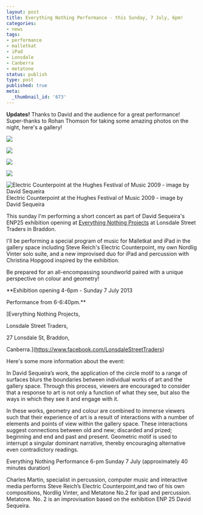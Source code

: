 ```yaml
---
layout: post
title: Everything Nothing Performance - this Sunday, 7 July, 6pm!
categories:
- news
tags:
- performance
- malletkat
- iPad
- Lonsdale
- Canberra
- metatone
status: publish
type: post
published: true
meta:
  _thumbnail_id: '673'
---
```


**Updates!** Thanks to David and the audience for a great performance! Super-thanks to Rohan Thomson for taking some amazing photos on the night, here's a gallery!

![](/squarespace_images/static_500baf96c4aa540325612fa5_500bb0b2e4b042ea6e35b13f_529ea6bee4b0dbf53fa793d6_1386129107069_enp25-web-3491.jpg_)
  

  
   
![](/squarespace_images/static_500baf96c4aa540325612fa5_500bb0b2e4b042ea6e35b13f_529ea75ce4b0f341dc28b48a_1386129251971_enp25-web-3497.jpg_)
  

  
   
![](/squarespace_images/static_500baf96c4aa540325612fa5_500bb0b2e4b042ea6e35b13f_529ea75fe4b0f341dc28b497_1386129249282_enp25-web-3500.jpg_)
  

  
   
![](/squarespace_images/static_500baf96c4aa540325612fa5_500bb0b2e4b042ea6e35b13f_529ea76de4b0f341dc28b4bb_1386129262705_enp25-web-3502.jpg_)
  
       
![Electric Counterpoint at the Hughes Festival of Music 2009 - image by David Sequeira](/squarespace_images/static_500baf96c4aa540325612fa5_500bb0b2e4b042ea6e35b13f_51d3767fe4b0290bcc56bc47_1372812930357_hughes+festival+of+music++blue+electric+counterpoint.jpg_) Electric Counterpoint at the Hughes Festival of Music 2009 - image by David Sequeira 
  


This sunday I'm performing a short concert as part of David Sequeira's ENP25 exhibition opening at 
[Everything Nothing Projects](http://www.everythingnothingprojects.com) at Lonsdale Street Traders in Braddon.


I'll be performing a special program of music for Malletkat and iPad in the gallery space including Steve Reich's 
Electric Counterpoint, my own 
Nordlig Vinter solo suite, and a new improvised duo for iPad and percussion with Christina Hopgood inspired by the exhibition.


Be prepared for an all-encompassing soundworld paired with a unique perspective on colour and geometry!


**Exhibition opening 4-6pm - Sunday 7 July 2013 


Performance from 6-6:40pm.**


[Everything Nothing Projects, 


Lonsdale Street Traders, 


27 Lonsdale St, Braddon, 


Canberra.](https://www.facebook.com/LonsdaleStreetTraders)


Here's some more information about the event:


In David Sequeira’s work, the application of the circle motif to a range of surfaces blurs the boundaries between individual works of art and the gallery space. Through this process, viewers are encouraged to consider that a response to art is not only a function of what they see, but also the ways in which they see it and engage with it.


In these works, geometry and colour are combined to immerse viewers such that their experience of art is a result of interactions with a number of elements and points of view within the gallery space. These interactions suggest connections between old and new; discarded and prized; beginning and end and past and present. Geometric motif is used to interrupt a singular dominant narrative, thereby encouraging alternative even contradictory readings.


Everything Nothing Performance 6-pm Sunday 7 July (approximately 40 minutes duration) 


Charles Martin, specialist in percussion, computer music and interactive media performs Steve Reich’s Electric Counterpoint,and two of his own compositions, Nordlig Vinter, and Metatone No.2 for ipad and percussion. Metatone. No. 2 is an improvisation based on the exhibition ENP 25 David Sequeira.
